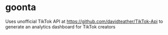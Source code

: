# goonta
Uses unofficial TikTok API at https://github.com/davidteather/TikTok-Api to generate an analytics dashboard for TikTok creators
